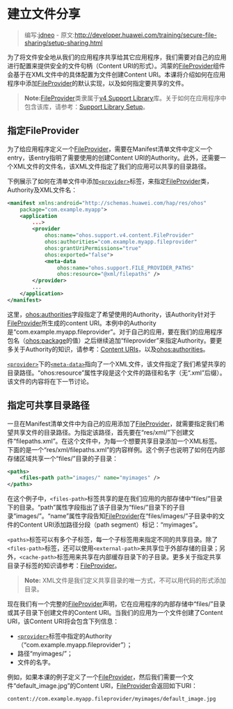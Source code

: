 # 建立文件分享

> 编写:[jdneo](https://github.com/jdneo) - 原文:<http://developer.huawei.com/training/secure-file-sharing/setup-sharing.html>

为了将文件安全地从我们的应用程序共享给其它应用程序，我们需要对自己的应用进行配置来提供安全的文件句柄（Content URI的形式）。鸿蒙的[FileProvider](http://developer.huawei.com/reference/ohos/support/v4/content/FileProvider.html)组件会基于在XML文件中的具体配置为文件创建Content URI。本课将介绍如何在应用程序中添加[FileProvider](http://developer.huawei.com/reference/ohos/support/v4/content/FileProvider.html)的默认实现，以及如何指定要共享的文件。

> **Note:**[FileProvider](http://developer.huawei.com/reference/ohos/support/v4/content/FileProvider.html)类隶属于[v4 Support Library](http://developer.huawei.com/tools/support-library/features.html#v4)库。关于如何在应用程序中包含该库，请参考：[Support Library Setup](http://developer.huawei.com/tools/support-library/setup.html)。

## 指定FileProvider

为了给应用程序定义一个[FileProvider](http://developer.huawei.com/reference/ohos/support/v4/content/FileProvider.html)，需要在Manifest清单文件中定义一个entry，该entry指明了需要使用的创建Content URI的Authority。此外，还需要一个XML文件的文件名，该XML文件指定了我们的应用可以共享的目录路径。

下例展示了如何在清单文件中添加[`<provider>`](http://developer.huawei.com/guide/topics/manifest/provider-element.html)标签，来指定[FileProvider](http://developer.huawei.com/reference/ohos/support/v4/content/FileProvider.html)类，Authority及XML文件名：

```xml
<manifest xmlns:android="http://schemas.huawei.com/hap/res/ohos"
    package="com.example.myapp">
    <application
        ...>
        <provider
            ohos:name="ohos.support.v4.content.FileProvider"
            ohos:authorities="com.example.myapp.fileprovider"
            ohos:grantUriPermissions="true"
            ohos:exported="false">
            <meta-data
                ohos:name="ohos.support.FILE_PROVIDER_PATHS"
                ohos:resource="@xml/filepaths" />
        </provider>
        ...
    </application>
</manifest>
```
这里，[ohos:authorities](http://developer.huawei.com/guide/topics/manifest/provider-element.html#auth)字段指定了希望使用的Authority，该Authority针对于[FileProvider](http://developer.huawei.com/reference/ohos/support/v4/content/FileProvider.html)所生成的content URI。本例中的Authority是“com.example.myapp.fileprovider”。对于自己的应用，要在我们的应用程序包名（[ohos:package](http://developer.huawei.com/guide/topics/manifest/manifest-element.html#package)的值）之后继续追加“fileprovider”来指定Authority。要更多关于Authority的知识，请参考：[Content URIs](http://developer.huawei.com/guide/topics/providers/content-provider-basics.html#ContentURIs)，以及[ohos:authorities](http://developer.huawei.com/guide/topics/manifest/provider-element.html#auth)。

[`<provider>`](http://developer.huawei.com/guide/topics/manifest/provider-element.html)下的[`<meta-data>`](http://developer.huawei.com/guide/topics/manifest/meta-data-element.html)指向了一个XML文件，该文件指定了我们希望共享的目录路径。“ohos:resource”属性字段是这个文件的路径和名字（无“.xml”后缀）。该文件的内容将在下一节讨论。

## 指定可共享目录路径

一旦在Manifest清单文件中为自己的应用添加了[FileProvider](http://developer.huawei.com/reference/ohos/support/v4/content/FileProvider.html)，就需要指定我们希望共享文件的目录路径。为指定该路径，首先要在“res/xml/”下创建文件“filepaths.xml”。在这个文件中，为每一个想要共享目录添加一个XML标签。下面的是一个“res/xml/filepaths.xml”的内容样例。这个例子也说明了如何在内部存储区域共享一个“files/”目录的子目录：

```xml
<paths>
    <files-path path="images/" name="myimages" />
</paths>
```

在这个例子中，`<files-path>`标签共享的是在我们应用的内部存储中“files/”目录下的目录。“path”属性字段指出了该子目录为“files/”目录下的子目录“images/”。“name”属性字段告知[FileProvider](http://developer.huawei.com/reference/ohos/support/v4/content/FileProvider.html)在“files/images/”子目录中的文件的Content URI添加路径分段（path segment）标记：“myimages”。

`<paths>`标签可以有多个子标签，每一个子标签用来指定不同的共享目录。除了`<files-path>`标签，还可以使用`<external-path>`来共享位于外部存储的目录；另外，`<cache-path>`标签用来共享在内部缓存目录下的子目录。更多关于指定共享目录子标签的知识请参考：[FileProvider](http://developer.huawei.com/reference/ohos/support/v4/content/FileProvider.html)。

> **Note:** XML文件是我们定义共享目录的唯一方式，不可以用代码的形式添加目录。

现在我们有一个完整的[FileProvider](http://developer.huawei.com/reference/ohos/support/v4/content/FileProvider.html)声明，它在应用程序的内部存储中“files/”目录或其子目录下创建文件的Content URI。当我们的应用为一个文件创建了Content URI，该Content URI将会包含下列信息：
- [`<provider>`](http://developer.huawei.com/guide/topics/manifest/provider-element.html)标签中指定的Authority（“com.example.myapp.fileprovider”）；
- 路径“myimages/”；
- 文件的名字。

例如，如果本课的例子定义了一个[FileProvider](http://developer.huawei.com/reference/ohos/support/v4/content/FileProvider.html)，然后我们需要一个文件“default_image.jpg”的Content URI，[FileProvider](http://developer.huawei.com/reference/ohos/support/v4/content/FileProvider.html)会返回如下URI：

```
content://com.example.myapp.fileprovider/myimages/default_image.jpg
```
